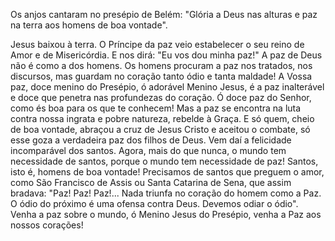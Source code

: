 Os anjos cantaram no presépio de Belém: "Glória a Deus nas alturas e paz na terra aos homens de boa vontade".

Jesus baixou à terra. O Príncipe da paz veio estabelecer o seu reino de Amor e de Misericórdia. E nos dirá: "Eu vos dou minha paz!" A paz de Deus não é como a dos homens. Os homens procuram a paz nos tratados, nos discursos, mas guardam no coração tanto ódio e tanta maldade! A Vossa paz, doce menino do Presépio, ó adorável Menino Jesus, é a paz inalterável e doce que penetra nas profundezas do coração. Ó doce paz do Senhor, como és boa para os que te conhecem! Mas a paz se encontra na luta contra nossa ingrata e pobre natureza, rebelde à Graça. E só quem, cheio de boa vontade, abraçou a cruz de Jesus Cristo e aceitou o combate, só esse goza a verdadeira paz dos filhos de Deus. Vem daí a felicidade incomparável dos santos. Agora, mais do que nunca, o mundo tem necessidade de santos, porque o mundo tem necessidade de paz! Santos, isto é, homens de boa vontade! Precisamos de santos que preguem o amor, como São Francisco de Assis ou Santa Catarina de Sena, que assim bradava: "Paz! Paz! Paz!\... Nada triunfa no coração do homem como a Paz. O ódio do próximo é uma ofensa contra Deus. Devemos odiar o ódio". Venha a paz sobre o mundo, ó Menino Jesus do Presépio, venha a Paz aos nossos corações!